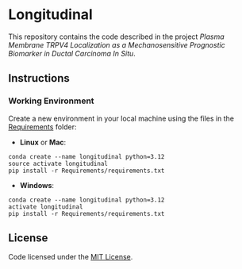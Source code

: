 # Longitudinal
This repository contains the code described in the project *Plasma Membrane TRPV4 Localization as a Mechanosensitive Prognostic Biomarker in Ductal Carcinoma In Situ*.

## Instructions

### Working Environment
Create a new environment in your local machine using the files in the [Requirements](https://github.com/ichung-lab/Longitudinal/tree/main/Requirements) folder:

- __Linux__ or __Mac__:

```
conda create --name longitudinal python=3.12
source activate longitudinal
pip install -r Requirements/requirements.txt
```

- __Windows__:

```
conda create --name longitudinal python=3.12
activate longitudinal
pip install -r Requirements/requirements.txt
```
## License
Code licensed under the [MIT License](https://github.com/ichung-lab/Longitudinal/blob/main/LICENSE).

